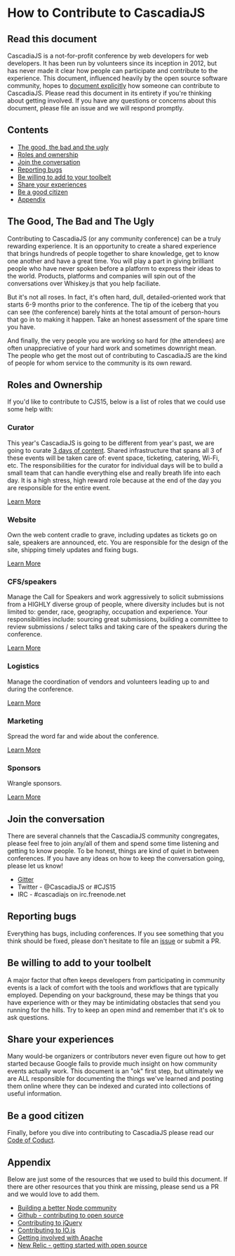 # How to Contribute to CascadiaJS

## Read this document

CascadiaJS is a not-for-profit conference by web developers for web developers. It has been run by volunteers since its inception in 2012, but has never made it clear how people can participate and contribute to the experience. This document, influenced heavily by the open source software community, hopes to [document explicitly](https://medium.com/node-js-javascript/building-a-better-node-community-3f8f45b45cb5#eaf0-117692598f79) how someone can contribute to CascadiaJS. Please read this document in its entirety if you're thinking about getting involved. If you have any questions or concerns about this document, please file an issue and we will respond promptly. 

## Contents
* [The good, the bad and the ugly](#the-good--the-bad-and-the-ugly)
* [Roles and ownership](#roles-and-ownership)
* [Join the conversation](#join-the-conversation)
* [Reporting bugs](#reporting-bugs)
* [Be willing to add to your toolbelt](#be-willing-to-add-to-your-toolbelt)
* [Share your experiences](#share-your-experiences)
* [Be a good citizen ](#be-a-good-citizen)
* [Appendix](#appendix)

## The Good, The Bad and The Ugly

Contributing to CascadiaJS (or any community conference) can be a truly rewarding experience. It is an opportunity to create a shared experience that brings hundreds of people together to share knowledge, get to know one another and have a great time. You will play a part in giving brilliant people who have never spoken before a platform to express their ideas to the world. Products, platforms and companies will spin out of the conversations over Whiskey.js that you help faciliate.

But it's not all roses. In fact, it's often hard, dull, detailed-oriented work that starts 6-9 months prior to the conference. The tip of the iceberg that you can see (the conference) barely hints at the total amount of person-hours that go in to making it happen. Take an honest assessment of the spare time you have. 

And finally, the very people you are working so hard for (the attendees) are often unappreciative of your hard work and sometimes downright mean. The people who get the most out of contributing to CascadiaJS are the kind of people for whom service to the community is its own reward.

## Roles and Ownership

If you'd like to contribute to CJS15, below is a list of roles that we could use some help with:

### Curator

This year's CascadiaJS is going to be different from year's past, we are going to curate [3 days of content](README.md#new-structure). Shared infrastructure that spans all 3 of these events will be taken care of: event space, ticketing, catering, Wi-Fi, etc. The responsibilities for the curator for individual days will be to build a small team that can handle everything else and really breath life into each day. It is a high stress, high reward role because at the end of the day you are responsible for the entire event.

[Learn More](https://github.com/cascadiajs/2015.cascadiajs.com/issues/6)

### Website

Own the web content cradle to grave, including updates as tickets go on sale, speakers are announced, etc. You are responsible for the design of the site, shipping timely updates and fixing bugs. 

[Learn More](https://github.com/cascadiajs/2015.cascadiajs.com/issues/7)

### CFS/speakers

Manage the Call for Speakers and work aggressively to solicit submissions from a HIGHLY diverse group of people, where diversity includes but is not limited to: gender, race, geography, occupation and experience. Your responsibilities include: sourcing great submissions, building a committee to review submissions / select talks and taking care of the speakers during the conference. 

[Learn More](https://github.com/cascadiajs/2015.cascadiajs.com/issues/8)

### Logistics

Manage the coordination of vendors and volunteers leading up to and during the conference. 

[Learn More](https://github.com/cascadiajs/2015.cascadiajs.com/issues/9)

### Marketing

Spread the word far and wide about the conference. 

[Learn More](https://github.com/cascadiajs/2015.cascadiajs.com/issues/10)

### Sponsors

Wrangle sponsors.

[Learn More](https://github.com/cascadiajs/2015.cascadiajs.com/issues/11)

## Join the conversation

There are several channels that the CascadiaJS community congregates, please feel free to join any/all of them and spend some time listening and getting to know people. To be honest, things are kind of quiet in between conferences. If you have any ideas on how to keep the conversation going, please let us know!

* [Gitter](https://gitter.im/cascadiajs/2015.cascadiajs.com)
* Twitter - @CascadiaJS or #CJS15
* IRC - #cascadiajs on irc.freenode.net

## Reporting bugs

Everything has bugs, including conferences. If you see something that you think should be fixed, please don't hesitate to file an [issue](https://github.com/cascadiajs/2015.cascadiajs.com/issues) or submit a PR. 

## Be willing to add to your toolbelt

A major factor that often keeps developers from participating in community events is a lack of comfort with the tools and workflows that are typically employed.  Depending on your background, these may be things that you have experience with or they may be intimidating obstacles that send you running for the hills. Try to keep an open mind and remember that it's ok to ask questions.

## Share your experiences 

Many would-be organizers or contributors never even figure out how to get started because Google fails to provide much insight on how community events actually work. This document is an "ok" first step, but ultimately we are ALL responsible for documenting the things we've learned and posting them online where they can be indexed and curated into collections of useful information.

## Be a good citizen 

Finally, before you dive into contributing to CascadiaJS please read our [Code of Coduct](/COC.md). 

## Appendix

Below are just some of the resources that we used to build this document. If there are other resources that you think are missing, please send us a PR and we would love to add them.

* [Building a better Node community](https://medium.com/node-js-javascript/building-a-better-node-community-3f8f45b45cb5)
* [Github - contributing to open source](https://guides.github.com/activities/contributing-to-open-source/index.html)
* [Contributing to jQuery](http://contribute.jquery.org/open-source/)
* [Contributing to IO.js](https://github.com/iojs/io.js/blob/master/CONTRIBUTING.md)
* [Getting involved with Apache](http://www.apache.org/foundation/getinvolved.html)
* [New Relic - getting started with open source](http://blog.newrelic.com/2014/05/05/open-source_gettingstarted/)

